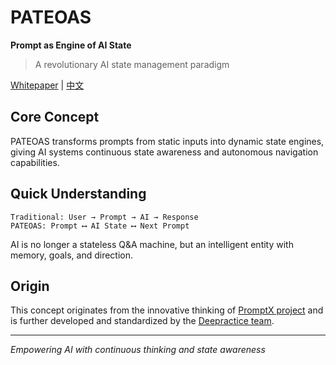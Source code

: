 # PATEOAS
**Prompt as Engine of AI State**

> A revolutionary AI state management paradigm

[Whitepaper](./whitepaper_en.md) | [中文](./README.md)

## Core Concept

PATEOAS transforms prompts from static inputs into dynamic state engines, giving AI systems continuous state awareness and autonomous navigation capabilities.

## Quick Understanding

```
Traditional: User → Prompt → AI → Response
PATEOAS: Prompt ⟷ AI State ⟷ Next Prompt
```

AI is no longer a stateless Q&A machine, but an intelligent entity with memory, goals, and direction.

## Origin

This concept originates from the innovative thinking of [PromptX project](https://github.com/Deepractice/PromptX) and is further developed and standardized by the [Deepractice team](https://github.com/Deepractice).

---
*Empowering AI with continuous thinking and state awareness* 